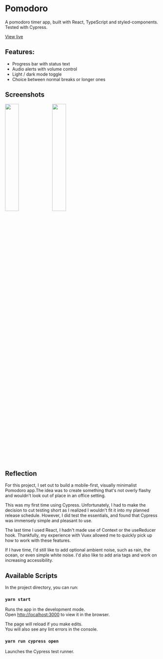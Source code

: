 # Pomodoro

A pomodoro timer app, built with React, TypeScript and styled-components. Tested with Cypress.

[View live](https://zainthedev.github.io/pomodoro/)

## Features:

-   Progress bar with status text
-   Audio alerts with volume control
-   Light / dark mode toggle
-   Choice between normal breaks or longer ones

## Screenshots

<img src="https://i.imgur.com/RNIoTVJ.png" width="30%" /> <img src="https://i.imgur.com/QlksOWg.png" width="30%" />

## Reflection

For this project, I set out to build a mobile-first, visually minimalist Pomodoro app.The idea was to create something that's not overly flashy and wouldn't look out of place in an office setting.

This was my first time using Cypress. Unfortunately, I had to make the decision to cut testing short as I realized I wouldn't fit it into my planned release schedule. However, I did test the essentials, and found that Cypress was immensely simple and pleasant to use.

The last time I used React, I hadn't made use of Context or the useReducer hook. Thankfully, my experience with Vuex allowed me to quickly pick up how to work with these features.

If I have time, I'd still like to add optional ambient noise, such as rain, the ocean, or even simple white noise.
I'd also like to add aria tags and work on increasing accessibility.

## Available Scripts

In the project directory, you can run:

### `yarn start`

Runs the app in the development mode.\
Open [http://localhost:3000](http://localhost:3000) to view it in the browser.

The page will reload if you make edits.\
You will also see any lint errors in the console.

### `yarn run cypress open`

Launches the Cypress test runner.
